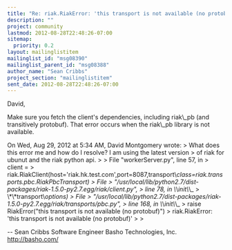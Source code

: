 ```yaml
---
title: "Re: riak.RiakError: 'this transport is not available (no protobuf)'"
description: ""
project: community
lastmod: 2012-08-28T22:48:26-07:00
sitemap:
  priority: 0.2
layout: mailinglistitem
mailinglist_id: "msg08390"
mailinglist_parent_id: "msg08388"
author_name: "Sean Cribbs"
project_section: "mailinglistitem"
sent_date: 2012-08-28T22:48:26-07:00
---
```



David,

Make sure you fetch the client's dependencies, including riak\\_pb (and
transitively protobuf). That error occurs when the riak\\_pb library is
not available.

On Wed, Aug 29, 2012 at 5:34 AM, David Montgomery
 wrote:
&gt; What does this error me and how do I resolve? I am using the latest version 
&gt; of riak for ubunut and the riak python api.
&gt;
&gt; File "workerServer.py", line 57, in 
&gt; client = 
&gt; riak.RiakClient(host='riak.hk.test.com',port=8087,transport\\_class=riak.transports.pbc.RiakPbcTransport)
&gt; File 
&gt; "/usr/local/lib/python2.7/dist-packages/riak-1.5.0-py2.7.egg/riak/client.py", 
&gt; line 78, in \\_\\_init\\_\\_
&gt; \\*\\*transport\\_options)
&gt; File 
&gt; "/usr/local/lib/python2.7/dist-packages/riak-1.5.0-py2.7.egg/riak/transports/pbc.py",
&gt; line 168, in \\_\\_init\\_\\_
&gt; raise RiakError("this transport is not available (no protobuf)")
&gt; riak.RiakError: 'this transport is not available (no protobuf)'
&gt;
&gt;

-- 
Sean Cribbs 
Software Engineer
Basho Technologies, Inc.
http://basho.com/

